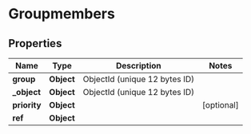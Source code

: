 

# Groupmembers


## Properties

| Name | Type | Description | Notes |
|------------ | ------------- | ------------- | -------------|
|**group** | **Object** | ObjectId (unique 12 bytes ID) |  |
|**_object** | **Object** | ObjectId (unique 12 bytes ID) |  |
|**priority** | **Object** |  |  [optional] |
|**ref** | **Object** |  |  |




